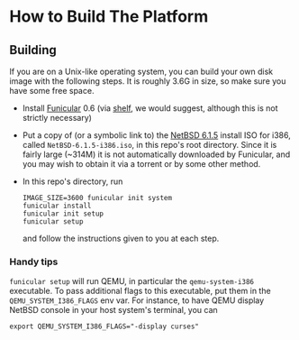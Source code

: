 How to Build The Platform
=========================

Building
--------

If you are on a Unix-like operating system, you can build your own disk
image with the following steps.  It is roughly 3.6G in size, so make sure
you have some free space.

*   Install [Funicular][] 0.6 (via [shelf][], we would suggest,
    although this is not strictly necessary)
*   Put a copy of (or a symbolic link to) the
    [NetBSD 6.1.5](http://www.netbsd.org/releases/formal-6/NetBSD-6.1.5.html)
    install ISO for i386, called `NetBSD-6.1.5-i386.iso`, in this repo's
    root directory.  Since it is fairly large (~314M) it is not automatically
    downloaded by Funicular, and you may wish to obtain it via a torrent or
    by some other method.
*   In this repo's directory, run
    
        IMAGE_SIZE=3600 funicular init system
        funicular install
        funicular init setup
        funicular setup
    
    and follow the instructions given to you at each step.

### Handy tips

`funicular setup` will run QEMU, in particular the `qemu-system-i386`
executable.  To pass additional flags to this executable, put them in
the `QEMU_SYSTEM_I386_FLAGS` env var.  For instance, to have QEMU
display NetBSD console in your host system's terminal, you can

    export QEMU_SYSTEM_I386_FLAGS="-display curses"

[shelf]: https://github.com/catseye/shelf/
[Funicular]: https://github.com/catseye/Funicular/
